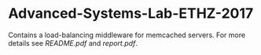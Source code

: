 # Advanced-Systems-Lab-ETHZ-2017
Contains a load-balancing middleware for memcached servers. For more details see *README.pdf* and *report.pdf*.
